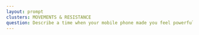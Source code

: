 ```yaml
---
layout: prompt
clusters: MOVEMENTS & RESISTANCE
question: Describe a time when your mobile phone made you feel powerful.
---
```

